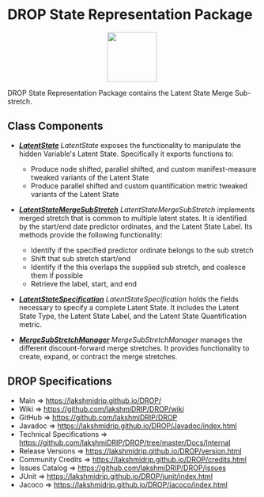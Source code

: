 # DROP State Representation Package

<p align="center"><img src="https://github.com/lakshmiDRIP/DROP/blob/master/DRIP_Logo.gif?raw=true" width="100"></p>

DROP State Representation Package contains the Latent State Merge Sub-stretch.


## Class Components

 * [***LatentState***](https://github.com/lakshmiDRIP/DROP/tree/master/src/main/java/org/drip/state/representation/LatentState.java)
 <i>LatentState</i> exposes the functionality to manipulate the hidden Variable's Latent State. Specifically
 it exports functions to:
 	* Produce node shifted, parallel shifted, and custom manifest-measure tweaked variants of the Latent
 		State
 	* Produce parallel shifted and custom quantification metric tweaked variants of the Latent State

 * [***LatentStateMergeSubStretch***](https://github.com/lakshmiDRIP/DROP/tree/master/src/main/java/org/drip/state/representation/LatentStateMergeSubStretch.java)
 <i>LatentStateMergeSubStretch</i> implements merged stretch that is common to multiple latent states. It is
 identified by the start/end date predictor ordinates, and the Latent State Label. Its methods provide the
 following functionality:
 	* Identify if the specified predictor ordinate belongs to the sub stretch
 	* Shift that sub stretch start/end
 	* Identify if the this overlaps the supplied sub stretch, and coalesce them if possible
 	* Retrieve the label, start, and end

 * [***LatentStateSpecification***](https://github.com/lakshmiDRIP/DROP/tree/master/src/main/java/org/drip/state/representation/LatentStateSpecification.java)
 <i>LatentStateSpecification</i> holds the fields necessary to specify a complete Latent State. It includes
 the Latent State Type, the Latent State Label, and the Latent State Quantification metric.

 * [***MergeSubStretchManager***](https://github.com/lakshmiDRIP/DROP/tree/master/src/main/java/org/drip/state/representation/MergeSubStretchManager.java)
 <i>MergeSubStretchManager</i> manages the different discount-forward merge stretches. It provides
 functionality to create, expand, or contract the merge stretches.


## DROP Specifications

 * Main                     => https://lakshmidrip.github.io/DROP/
 * Wiki                     => https://github.com/lakshmiDRIP/DROP/wiki
 * GitHub                   => https://github.com/lakshmiDRIP/DROP
 * Javadoc                  => https://lakshmidrip.github.io/DROP/Javadoc/index.html
 * Technical Specifications => https://github.com/lakshmiDRIP/DROP/tree/master/Docs/Internal
 * Release Versions         => https://lakshmidrip.github.io/DROP/version.html
 * Community Credits        => https://lakshmidrip.github.io/DROP/credits.html
 * Issues Catalog           => https://github.com/lakshmiDRIP/DROP/issues
 * JUnit                    => https://lakshmidrip.github.io/DROP/junit/index.html
 * Jacoco                   => https://lakshmidrip.github.io/DROP/jacoco/index.html
